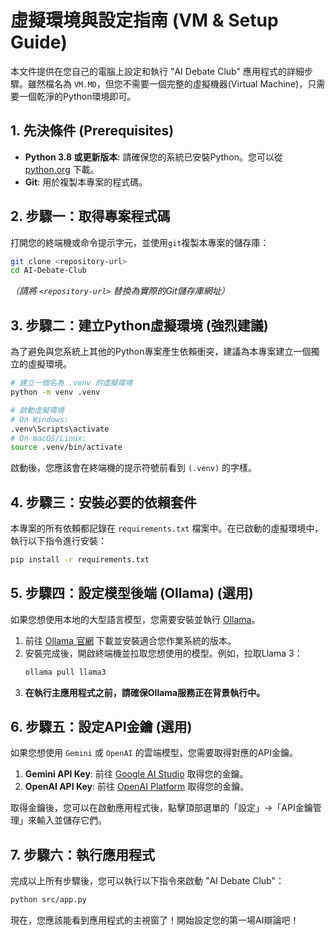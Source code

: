 # 虛擬環境與設定指南 (VM & Setup Guide)

本文件提供在您自己的電腦上設定和執行 "AI Debate Club" 應用程式的詳細步驟。雖然檔名為 `VM.MD`，但您不需要一個完整的虛擬機器(Virtual Machine)，只需要一個乾淨的Python環境即可。

## 1. 先決條件 (Prerequisites)

- **Python 3.8 或更新版本**: 請確保您的系統已安裝Python。您可以從 [python.org](https://www.python.org/downloads/) 下載。
- **Git**: 用於複製本專案的程式碼。

## 2. 步驟一：取得專案程式碼

打開您的終端機或命令提示字元，並使用`git`複製本專案的儲存庫：

```bash
git clone <repository-url>
cd AI-Debate-Club
```
*（請將 `<repository-url>` 替換為實際的Git儲存庫網址）*

## 3. 步驟二：建立Python虛擬環境 (強烈建議)

為了避免與您系統上其他的Python專案產生依賴衝突，建議為本專案建立一個獨立的虛擬環境。

```bash
# 建立一個名為 .venv 的虛擬環境
python -m venv .venv

# 啟動虛擬環境
# On Windows:
.venv\Scripts\activate
# On macOS/Linux:
source .venv/bin/activate
```
啟動後，您應該會在終端機的提示符號前看到 `(.venv)` 的字樣。

## 4. 步驟三：安裝必要的依賴套件

本專案的所有依賴都記錄在 `requirements.txt` 檔案中。在已啟動的虛擬環境中，執行以下指令進行安裝：

```bash
pip install -r requirements.txt
```

## 5. 步驟四：設定模型後端 (Ollama) (選用)

如果您想使用本地的大型語言模型，您需要安裝並執行 [Ollama](https://ollama.ai/)。

1.  前往 [Ollama 官網](https://ollama.ai/) 下載並安裝適合您作業系統的版本。
2.  安裝完成後，開啟終端機並拉取您想使用的模型。例如，拉取Llama 3：
    ```bash
    ollama pull llama3
    ```
3.  **在執行主應用程式之前，請確保Ollama服務正在背景執行中。**

## 6. 步驟五：設定API金鑰 (選用)

如果您想使用 `Gemini` 或 `OpenAI` 的雲端模型，您需要取得對應的API金鑰。

1.  **Gemini API Key**: 前往 [Google AI Studio](https://aistudio.google.com/app/apikey) 取得您的金鑰。
2.  **OpenAI API Key**: 前往 [OpenAI Platform](https://platform.openai.com/api-keys) 取得您的金鑰。

取得金鑰後，您可以在啟動應用程式後，點擊頂部選單的「設定」->「API金鑰管理」來輸入並儲存它們。

## 7. 步驟六：執行應用程式

完成以上所有步驟後，您可以執行以下指令來啟動 "AI Debate Club"：

```bash
python src/app.py
```

現在，您應該能看到應用程式的主視窗了！開始設定您的第一場AI辯論吧！
